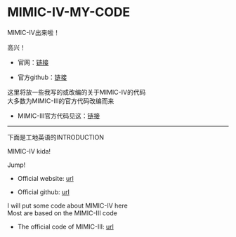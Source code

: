 # MIMIC-IV-MY-CODE

MIMIC-IV出来啦！

高兴！

* 官网：[链接](https://mimic-iv.mit.edu/)

* 官方github：[链接](https://github.com/MIT-LCP/mimic-iv)


这里将放一些我写的或改编的关于MIMIC-IV的代码  
大多数为MIMIC-III的官方代码改编而来

* MIMIC-III官方代码见这：[链接](https://github.com/MIT-LCP/mimic-code)  

---------------------------------------------------------
下面是工地英语的INTRODUCTION

MIMIC-IV kida!

Jump!

* Official website: [url](https://mimic-iv.mit.edu/)

* Official github: [url](https://github.com/MIT-LCP/mimic-iv)


I will put some code about MIMIC-IV here  
Most are based on the MIMIC-III code

* The official code of MIMIC-III: [url](https://github.com/MIT-LCP/mimic-code)
